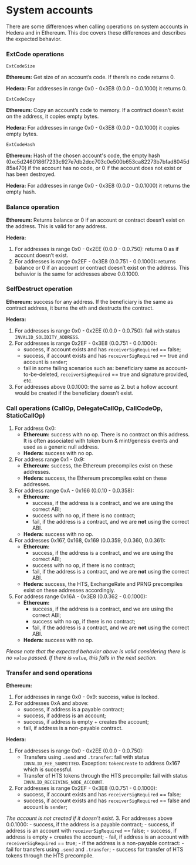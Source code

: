 # System accounts

There are some differences when calling operations on system accounts in Hedera and in Ethereum.
This doc covers these differences and describes the expected behavior.

### ExtCode operations

`ExtCodeSize`

**Ethereum:** Get size of an account’s code. If there’s no code returns 0.

**Hedera:** For addresses in range 0x0 - 0x3E8 (0.0.0 - 0.0.1000) it returns 0.

`ExtCodeCopy`

**Ethereum:** Copy an account’s code to memory. If a contract doesn’t exist on the address, it copies empty bytes.

**Hedera:** For addresses in range 0x0 - 0x3E8 (0.0.0 - 0.0.1000) it copies empty bytes.

`ExtCodeHash`

**Ethereum:** Hash of the chosen account's code, the empty hash (0xc5d2460186f7233c927e7db2dcc703c0e500b653ca82273b7bfad8045d85a470) if the account has no code, or 0 if the account does not exist or has been destroyed.

**Hedera:** For addresses in range 0x0 - 0x3E8 (0.0.0 - 0.0.1000) it returns the empty hash.

### Balance operation

**Ethereum:** Returns balance or 0 if an account or contract doesn’t exist on the address. This is valid for any address.

**Hedera:**
1. For addresses is range 0x0 - 0x2EE (0.0.0 - 0.0.750): returns 0 as if account doesn’t exist.
2. For addresses is range 0x2EF - 0x3E8 (0.0.751 - 0.0.1000): returns balance or 0 if an account or contract doesn’t exist on the address. This behavior is the same for addresses above 0.0.1000.

### SelfDestruct operation

**Ethereum:** success for any address. If the beneficiary is the same as contract address, it burns the eth and destructs the contract.

**Hedera:**
1. For addresses is range 0x0 - 0x2EE (0.0.0 - 0.0.750): fail with status `INVALID_SOLIDITY_ADDRESS`.
2. For addresses is range 0x2EF - 0x3E8 (0.0.751 - 0.0.1000):
   - success, if account exists and has `receiverSigRequired` == false;
   - success, if account exists and has `receiverSigRequired` == true and account is `sender`;
   - fail in some failing scenarios such as: beneficiary same as account-to-be-deleted, `receiverSigRequired` == true and signature provided, etc.
3. For addresses above 0.0.1000: the same as 2. but a hollow account would be created if the beneficiary doesn't exist.

### Call operations (CallOp, DelegateCallOp, CallCodeOp, StaticCallOp)

1. For address 0x0:
   - **Ethereum:** success with no op. There is no contract on this address. It is often associated with token burn & mint/genesis events and used as a generic null address.
   - **Hedera:** success with no op.
2. For address range 0x1 - 0x9:
   - **Ethereum:** success, the Ethereum precompiles exist on these addresses.
   - **Hedera:** success, the Ethereum precompiles exist on these addresses.
3. For address range 0xA - 0x166 (0.0.10 - 0.0.358):
   - **Ethereum:**
     - success, if the address is a contract, and we are using the correct ABI;
     - success with no op, if there is no contract;
     - fail, if the address is a contract, and we are **not** using the correct ABI.
   - **Hedera:** success with no op.
4. For addresses 0x167, 0x168, 0x169 (0.0.359, 0.0.360, 0.0.361):
   - **Ethereum:**
     - success, if the address is a contract, and we are using the correct ABI;
     - success with no op, if there is no contract;
     - fail, if the address is a contract, and we are **not** using the correct ABI.
   - **Hedera:** success, the HTS, ExchangeRate and PRNG precompiles exist on these addresses accordingly.
5. For address range 0x16A - 0x3E8 (0.0.362 - 0.0.1000):
   - **Ethereum:**
     - success, if the address is a contract, and we are using the correct ABI;
     - success with no op, if there is no contract;
     - fail, if the address is a contract, and we are **not** using the correct ABI.
   - **Hedera:** success with no op.

_Please note that the expected behavior above is valid considering there is no `value` passed. If there is `value`, this falls in the next section._

### Transfer and send operations

**Ethereum:**
1. For addresses in range 0x0 - 0x9: success, value is locked.
2. For addresses 0xA and above: 
    - success, if address is a payable contract;
    - success, if address is an account;
    - success, if address is empty + creates the account;
    - fail, if address is a non-payable contract.

**Hedera:**
1. For addresses is range 0x0 - 0x2EE (0.0.0 - 0.0.750):
    - Transfers using `.send` and `.transfer`: fail with status `INVALID_FEE_SUBMITTED`. Exception: `tokenCreate` to address 0x167 which is successful.
    - Transfer of HTS tokens through the HTS precompile: fail with status `INVALID_RECEIVING_NODE_ACCOUNT`.
2. For addresses is range 0x2EF - 0x3E8 (0.0.751 - 0.0.1000):
    - success, if account exists and has `receiverSigRequired` == false;
    - success, if account exists and has `receiverSigRequired` == false and account is `sender`;
   
_The account is not created if it doesn't exist._
3. For addresses above 0.0.1000:
    - success, if the address is a payable contract;
    - success, if address is an account with `receiverSigRequired` == false;
    - success, if address is empty + creates the account;
    - fail, if address is an account with `receiverSigRequired` == true;
    - if the address is a non-payable contract:
      - fail for transfers using `.send` and `.transfer`;
      - success for transfer of HTS tokens through the HTS precompile.